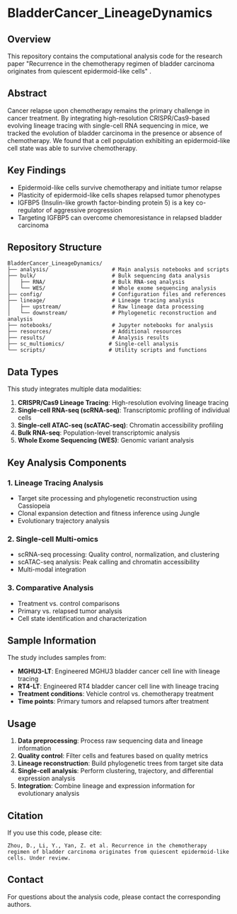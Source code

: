 # BladderCancer_LineageDynamics

## Overview

This repository contains the computational analysis code for the research paper "Recurrence in the chemotherapy regimen of bladder carcinoma originates from quiescent epidermoid-like cells" .

## Abstract

Cancer relapse upon chemotherapy remains the primary challenge in cancer treatment. By integrating high-resolution CRISPR/Cas9-based evolving lineage tracing with single-cell RNA sequencing in mice, we tracked the evolution of bladder carcinoma in the presence or absence of chemotherapy. We found that a cell population exhibiting an epidermoid-like cell state was able to survive chemotherapy.

## Key Findings

- Epidermoid-like cells survive chemotherapy and initiate tumor relapse
- Plasticity of epidermoid-like cells shapes relapsed tumor phenotypes  
- IGFBP5 (Insulin-like growth factor-binding protein 5) is a key co-regulator of aggressive progression
- Targeting IGFBP5 can overcome chemoresistance in relapsed bladder carcinoma

## Repository Structure

```
BladderCancer_LineageDynamics/
├── analysis/                    # Main analysis notebooks and scripts
├── bulk/                        # Bulk sequencing data analysis
│   ├── RNA/                     # Bulk RNA-seq analysis
│   └── WES/                     # Whole exome sequencing analysis
├── config/                      # Configuration files and references
├── lineage/                     # Lineage tracing analysis
│   ├── upstream/                # Raw lineage data processing
│   └── downstream/              # Phylogenetic reconstruction and analysis
├── notebooks/                   # Jupyter notebooks for analysis
├── resources/                   # Additional resources
├── results/                     # Analysis results
├── sc_multiomics/              # Single-cell analysis
└── scripts/                    # Utility scripts and functions
```

## Data Types

This study integrates multiple data modalities:

1. **CRISPR/Cas9 Lineage Tracing**: High-resolution evolving lineage tracing
2. **Single-cell RNA-seq (scRNA-seq)**: Transcriptomic profiling of individual cells
3. **Single-cell ATAC-seq (scATAC-seq)**: Chromatin accessibility profiling
4. **Bulk RNA-seq**: Population-level transcriptomic analysis
5. **Whole Exome Sequencing (WES)**: Genomic variant analysis

## Key Analysis Components

### 1. Lineage Tracing Analysis
- Target site processing and phylogenetic reconstruction using Cassiopeia
- Clonal expansion detection and fitness inference using Jungle
- Evolutionary trajectory analysis

### 2. Single-cell Multi-omics
- scRNA-seq processing: Quality control, normalization, and clustering
- scATAC-seq analysis: Peak calling and chromatin accessibility
- Multi-modal integration

### 3. Comparative Analysis
- Treatment vs. control comparisons
- Primary vs. relapsed tumor analysis
- Cell state identification and characterization

## Sample Information

The study includes samples from:
- **MGHU3-LT**: Engineered MGHU3 bladder cancer cell line with lineage tracing
- **RT4-LT**: Engineered RT4 bladder cancer cell line with lineage tracing
- **Treatment conditions**: Vehicle control vs. chemotherapy treatment
- **Time points**: Primary tumors and relapsed tumors after treatment

## Usage

1. **Data preprocessing**: Process raw sequencing data and lineage information
2. **Quality control**: Filter cells and features based on quality metrics
3. **Lineage reconstruction**: Build phylogenetic trees from target site data
4. **Single-cell analysis**: Perform clustering, trajectory, and differential expression analysis
5. **Integration**: Combine lineage and expression information for evolutionary analysis

## Citation

If you use this code, please cite:

```
Zhou, D., Li, Y., Yan, Z. et al. Recurrence in the chemotherapy regimen of bladder carcinoma originates from quiescent epidermoid-like cells. Under review.
```

## Contact

For questions about the analysis code, please contact the corresponding authors.
